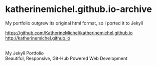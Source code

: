 katherinemichel.github.io-archive
=========================
My portfolio outgrew its original html format, so I ported it to Jekyll <br>

https://github.com/KatherineMichel/katherinemichel.github.io <br>
http://katherinemichel.github.io <br><br>

My Jekyll Portfolio <br>
Beautiful, Responsive, Git-Hub Powered Web Development <br>

